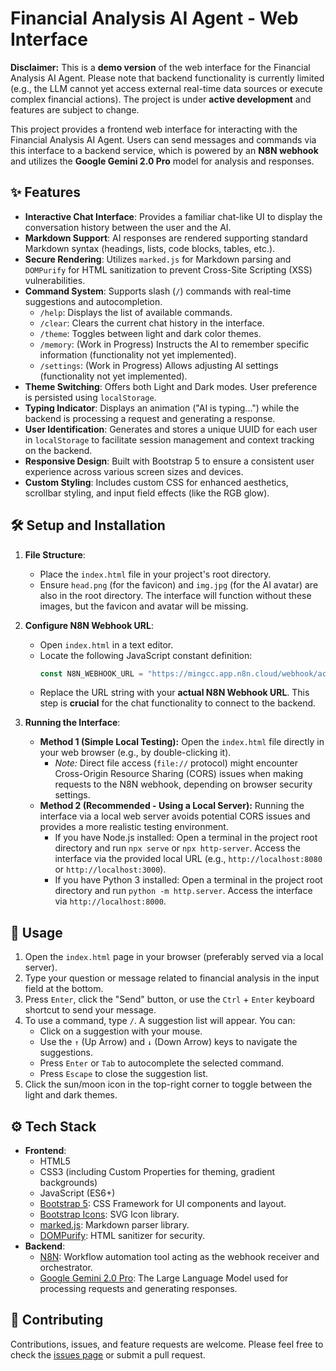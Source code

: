 # Financial Analysis AI Agent - Web Interface

**Disclaimer:** This is a **demo version** of the web interface for the Financial Analysis AI Agent. Please note that backend functionality is currently limited (e.g., the LLM cannot yet access external real-time data sources or execute complex financial actions). The project is under **active development** and features are subject to change.

This project provides a frontend web interface for interacting with the Financial Analysis AI Agent. Users can send messages and commands via this interface to a backend service, which is powered by an **N8N webhook** and utilizes the **Google Gemini 2.0 Pro** model for analysis and responses.

## ✨ Features

*   **Interactive Chat Interface**: Provides a familiar chat-like UI to display the conversation history between the user and the AI.
*   **Markdown Support**: AI responses are rendered supporting standard Markdown syntax (headings, lists, code blocks, tables, etc.).
*   **Secure Rendering**: Utilizes `marked.js` for Markdown parsing and `DOMPurify` for HTML sanitization to prevent Cross-Site Scripting (XSS) vulnerabilities.
*   **Command System**: Supports slash (`/`) commands with real-time suggestions and autocompletion.
    *   `/help`: Displays the list of available commands.
    *   `/clear`: Clears the current chat history in the interface.
    *   `/theme`: Toggles between light and dark color themes.
    *   `/memory`: (Work in Progress) Instructs the AI to remember specific information (functionality not yet implemented).
    *   `/settings`: (Work in Progress) Allows adjusting AI settings (functionality not yet implemented).
*   **Theme Switching**: Offers both Light and Dark modes. User preference is persisted using `localStorage`.
*   **Typing Indicator**: Displays an animation ("AI is typing...") while the backend is processing a request and generating a response.
*   **User Identification**: Generates and stores a unique UUID for each user in `localStorage` to facilitate session management and context tracking on the backend.
*   **Responsive Design**: Built with Bootstrap 5 to ensure a consistent user experience across various screen sizes and devices.
*   **Custom Styling**: Includes custom CSS for enhanced aesthetics, scrollbar styling, and input field effects (like the RGB glow).

## 🛠️ Setup and Installation

1.  **File Structure**:
    *   Place the `index.html` file in your project's root directory.
    *   Ensure `head.png` (for the favicon) and `img.jpg` (for the AI avatar) are also in the root directory. The interface will function without these images, but the favicon and avatar will be missing.

2.  **Configure N8N Webhook URL**:
    *   Open `index.html` in a text editor.
    *   Locate the following JavaScript constant definition:
        ```javascript
        const N8N_WEBHOOK_URL = "https://mingcc.app.n8n.cloud/webhook/ac662654-0156-44d6-ad50-c68e7a7a2355"; // Or "YOUR_N8N_WEBHOOK_URL_HERE"
        ```
    *   Replace the URL string with your **actual N8N Webhook URL**. This step is **crucial** for the chat functionality to connect to the backend.

3.  **Running the Interface**:
    *   **Method 1 (Simple Local Testing):** Open the `index.html` file directly in your web browser (e.g., by double-clicking it).
        *   *Note:* Direct file access (`file://` protocol) might encounter Cross-Origin Resource Sharing (CORS) issues when making requests to the N8N webhook, depending on browser security settings.
    *   **Method 2 (Recommended - Using a Local Server):** Running the interface via a local web server avoids potential CORS issues and provides a more realistic testing environment.
        *   If you have Node.js installed: Open a terminal in the project root directory and run `npx serve` or `npx http-server`. Access the interface via the provided local URL (e.g., `http://localhost:8080` or `http://localhost:3000`).
        *   If you have Python 3 installed: Open a terminal in the project root directory and run `python -m http.server`. Access the interface via `http://localhost:8000`.

## 🚀 Usage

1.  Open the `index.html` page in your browser (preferably served via a local server).
2.  Type your question or message related to financial analysis in the input field at the bottom.
3.  Press `Enter`, click the "Send" button, or use the `Ctrl` + `Enter` keyboard shortcut to send your message.
4.  To use a command, type `/`. A suggestion list will appear. You can:
    *   Click on a suggestion with your mouse.
    *   Use the `↑` (Up Arrow) and `↓` (Down Arrow) keys to navigate the suggestions.
    *   Press `Enter` or `Tab` to autocomplete the selected command.
    *   Press `Escape` to close the suggestion list.
5.  Click the sun/moon icon in the top-right corner to toggle between the light and dark themes.

## ⚙️ Tech Stack

*   **Frontend**:
    *   HTML5
    *   CSS3 (including Custom Properties for theming, gradient backgrounds)
    *   JavaScript (ES6+)
    *   [Bootstrap 5](https://getbootstrap.com/): CSS Framework for UI components and layout.
    *   [Bootstrap Icons](https://icons.getbootstrap.com/): SVG Icon library.
    *   [marked.js](https://marked.js.org/): Markdown parser library.
    *   [DOMPurify](https://github.com/cure53/DOMPurify): HTML sanitizer for security.
*   **Backend**:
    *   [N8N](https://n8n.io/): Workflow automation tool acting as the webhook receiver and orchestrator.
    *   [Google Gemini 2.0 Pro](https://ai.google.dev/): The Large Language Model used for processing requests and generating responses.

## 🤝 Contributing

Contributions, issues, and feature requests are welcome. Please feel free to check the [issues page](link-to-your-issues-page-if-you-have-one) or submit a pull request.